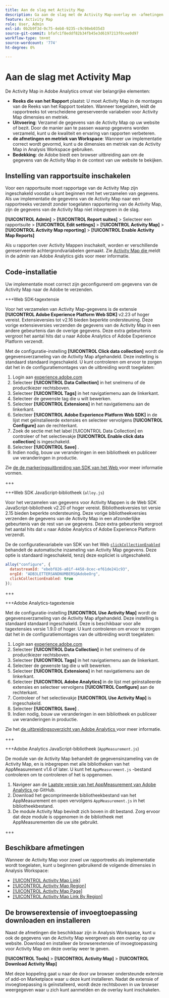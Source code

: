 ```yaml
---
title: Aan de slag met Activity Map
description: Ga aan de slag met de Activity Map-overlay en -afmetingen.
feature: Activity Map
role: User, Admin
exl-id: 0b2b9f3d-0c75-4eb8-9235-c9c98eb035d3
source-git-commit: bfafc1f8eddf82b34fb45e3d6197213f0cee0d97
workflow-type: tm+mt
source-wordcount: '774'
ht-degree: 0%

---
```


# Aan de slag met Activity Map

De Activity Map in Adobe Analytics omvat vier belangrijke elementen:

* **Reeks die van het Rapport** plaatst: U moet Activity Map in de montages van de Reeks van het Rapport toelaten. Wanneer toegelaten, leidt de rapportreeks tot verscheidene gereserveerde variabelen voor Activity Map dimensies en metriek.
* **Uitvoering**: Verzamel de gegevens van de Activity Map op uw website of bezit. Door de manier aan te passen waarop gegevens worden verzameld, kunt u de kwaliteit en ervaring van rapporten verbeteren.
* **de afmetingen en metriek van Workspace**: Wanneer uw implementatie correct wordt gevormd, kunt u de dimensies en metriek van de Activity Map in Analysis Workspace gebruiken.
* **Bedekking**: de Adobe biedt een browser uitbreiding aan om de gegevens van de Activity Map in de context van uw website te bekijken.

## Instelling van rapportsuite inschakelen

Voor een rapportsuite moet rapportage van de Activity Map zijn ingeschakeld voordat u kunt beginnen met het verzamelen van gegevens. Als uw implementatie de gegevens van de Activity Map naar een rapportreeks verzendt zonder toegelaten rapportering van de Activity Map, zijn de gegevens van de Activity Map niet inbegrepen in de slag.

**[!UICONTROL Admin]** > **[!UICONTROL Report suites]** > Selecteer een rapportsuite > **[!UICONTROL Edit settings]** > **[!UICONTROL Activity Map]** > **[!UICONTROL Activity Map reporting]** > **[!UICONTROL Enable Activity Map Reports]**

Als u rapporten over Activity Mappen inschakelt, worden er verschillende gereserveerde achtergrondvariabelen gemaakt. Zie [ Activity Map die ](/help/admin/admin/c-manage-report-suites/c-edit-report-suites/activity-map.md) meldt in de admin van Adobe Analytics gids voor meer informatie.

## Code-installatie

Uw implementatie moet correct zijn geconfigureerd om gegevens van de Activity Map naar de Adobe te verzenden.

+++Web SDK-tagextensie

Voor het verzamelen van Activity Map-gegevens is de extensie **[!UICONTROL Adobe Experience Platform Web SDK]** v2.23 of hoger vereist. Extensieversies tot v2.16 bieden beperkte ondersteuning. Deze vorige extensieversies verzenden de gegevens van de Activity Map in een andere gebeurtenis dan de overige gegevens. Deze extra gebeurtenis vergroot het aantal hits dat u naar Adobe Analytics of Adobe Experience Platform verzendt.

Met de configuratie-instelling **[!UICONTROL Click data collection]** wordt de gegevensverzameling van de Activity Map afgehandeld. Deze instelling is standaard standaard ingeschakeld. U kunt controleren om ervoor te zorgen dat het in de configuratiemontages van de uitbreiding wordt toegelaten:

1. Login aan [ experience.adobe.com ](https://experience.adobe.com)
1. Selecteer **[!UICONTROL Data Collection]** in het snelmenu of de productkiezer rechtsboven.
1. Selecteer **[!UICONTROL Tags]** in het navigatiemenu aan de linkerkant.
1. Selecteer de gewenste tag die u wilt bewerken.
1. Selecteer **[!UICONTROL Extensions]** in het navigatiemenu aan de linkerkant.
1. Selecteer **[!UICONTROL Adobe Experience Platform Web SDK]** in de lijst met geïnstalleerde extensies en selecteer vervolgens **[!UICONTROL Configure]** aan de rechterkant.
1. Zoek de sectie met het label [!UICONTROL Data Collection] en controleer of het selectievakje **[!UICONTROL Enable click data collection]** is ingeschakeld.
1. Selecteer **[!UICONTROL Save]** .
1. Indien nodig, bouw uw veranderingen in een bibliotheek en publiceer uw veranderingen in productie.

Zie [ de de markeringsuitbreiding van SDK van het Web ](https://experienceleague.adobe.com/nl/docs/experience-platform/tags/extensions/client/web-sdk/web-sdk-extension-configuration#data-collection) voor meer informatie vormen.

+++

+++Web SDK JavaScript-bibliotheek (`alloy.js`)

Voor het verzamelen van gegevens voor Activity Mappen is de Web SDK JavaScript-bibliotheek v2.20 of hoger vereist. Bibliotheekversies tot versie 2.15 bieden beperkte ondersteuning. Deze vorige bibliotheekversies verzenden de gegevens van de Activity Map in een afzonderlijke gebeurtenis van de rest van uw gegevens. Deze extra gebeurtenis vergroot het aantal hits dat u naar Adobe Analytics of Adobe Experience Platform verzendt.

De de configuratievariabele van SDK van het Web [`clickCollectionEnabled` ](https://experienceleague.adobe.com/nl/docs/experience-platform/web-sdk/commands/configure/clickcollectionenabled) behandelt de automatische inzameling van Activity Map gegevens. Deze optie is standaard ingeschakeld, tenzij deze expliciet is uitgeschakeld.

```js
alloy("configure", {
  datastreamId: "ebebf826-a01f-4458-8cec-ef61de241c93",
  orgId: "ADB3LETTERSANDNUMBERS@AdobeOrg",
  clickCollectionEnabled: true
});
```

+++

+++Adobe Analytics-tagextensie

Met de configuratie-instelling **[!UICONTROL Use Activity Map]** wordt de gegevensverzameling van de Activity Map afgehandeld. Deze instelling is standaard standaard ingeschakeld. Deze is beschikbaar voor alle tagextensies versie 1.9.0 of hoger. U kunt controleren om ervoor te zorgen dat het in de configuratiemontages van de uitbreiding wordt toegelaten:

1. Login aan [ experience.adobe.com ](https://experience.adobe.com)
1. Selecteer **[!UICONTROL Data Collection]** in het snelmenu of de productkiezer rechtsboven.
1. Selecteer **[!UICONTROL Tags]** in het navigatiemenu aan de linkerkant.
1. Selecteer de gewenste tag die u wilt bewerken.
1. Selecteer **[!UICONTROL Extensions]** in het navigatiemenu aan de linkerkant.
1. Selecteer **[!UICONTROL Adobe Analytics]** in de lijst met geïnstalleerde extensies en selecteer vervolgens **[!UICONTROL Configure]** aan de rechterkant.
1. Controleer of het selectievakje **[!UICONTROL Use Activity Map]** is ingeschakeld.
1. Selecteer **[!UICONTROL Save]** .
1. Indien nodig, bouw uw veranderingen in een bibliotheek en publiceer uw veranderingen in productie.

Zie het [ de uitbreidingsoverzicht van Adobe Analytics ](https://experienceleague.adobe.com/nl/docs/experience-platform/tags/extensions/client/analytics/overview) voor meer informatie.

+++

+++Adobe Analytics JavaScript-bibliotheek (`AppMeasurement.js`)

De module van de Activity Map behandelt de gegevensinzameling van de Activity Map, en is inbegrepen met alle bibliotheken van het AppMeasurement v1.6 of later. U kunt het `AppMeasurement.js` -bestand controleren om te controleren of het is opgenomen.

1. Navigeer aan de [ Laatste versie van het AppMeasurement van Adobe Analytics ](https://github.com/adobe/appmeasurement/releases/latest) op GitHub.
1. Download het gecomprimeerde bibliotheekbestand van het AppMeasurement en open vervolgens `AppMeasurement.js` in het bibliotheekbestand.
1. De module Activity Map bevindt zich boven in dit bestand. Zorg ervoor dat deze module is opgenomen in de bibliotheek met AppMeasurementen die uw site gebruikt.

+++

## Beschikbare afmetingen

Wanneer de Activity Map voor zowel uw rapportreeks als implementatie wordt toegelaten, kunt u beginnen gebruikend de volgende dimensies in Analysis Workspace:

* [[!UICONTROL Activity Map Link]](/help/components/dimensions/activity-map-link.md)
* [[!UICONTROL Activity Map Region]](/help/components/dimensions/activity-map-region.md)
* [[!UICONTROL Activity Map Page]](/help/components/dimensions/activity-map-page.md)
* [[!UICONTROL Activity Map Link By Region]](/help/components/dimensions/activity-map-link-by-region.md)

## De browserextensie of invoegtoepassing downloaden en installeren

Naast de afmetingen die beschikbaar zijn in Analysis Workspace, kunt u ook de gegevens van de Activity Map weergeven als een overlay op uw website. Download en installeer de browserextensie of invoegtoepassing voor Activity Map om deze overlay weer te geven.

**[!UICONTROL Tools]** > **[!UICONTROL Activity Map]** > **[!UICONTROL Download Activity Map]**

Met deze koppeling gaat u naar de door uw browser ondersteunde extensie of add-on Marketplace waar u deze kunt installeren. Nadat de extensie of invoegtoepassing is geïnstalleerd, wordt deze rechtsboven in uw browser weergegeven waar u zich kunt aanmelden en de overlay kunt inschakelen.
